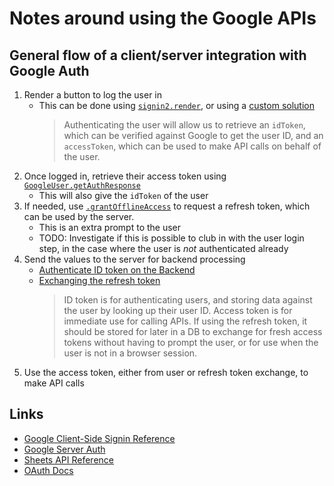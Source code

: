 # Notes around using the Google APIs

## General flow of a client/server integration with Google Auth

1. Render a button to log the user in
   - This can be done using [`signin2.render`](https://developers.google.com/api-client-library/javascript/reference/referencedocs#gapisignin2renderid-options), or using a [custom solution](https://developers.google.com/identity/sign-in/web/build-button)
     > Authenticating the user will allow us to retrieve an `idToken`, which can be verified against Google to get the user ID, and an `accessToken`, which can be used to make API calls on behalf of the user.
1. Once logged in, retrieve their access token using [`GoogleUser.getAuthResponse`](https://developers.google.com/identity/sign-in/web/reference#googleusergetauthresponseincludeauthorizationdata)
   - This will also give the `idToken` of the user
1. If needed, use [`.grantOfflineAccess`](https://developers.google.com/identity/sign-in/web/reference#googleauthgrantofflineaccessoptions) to request a refresh token, which can be used by the server.
   - This is an extra prompt to the user
   - TODO: Investigate if this is possible to club in with the user login step, in the case where the user is _not_ authenticated already
1. Send the values to the server for backend processing
   - [Authenticate ID token on the Backend](https://developers.google.com/identity/sign-in/web/backend-auth)
   - [Exchanging the refresh token](https://developers.google.com/identity/sign-in/web/server-side-flow)
     > ID token is for authenticating users, and storing data against the user by looking up their user ID. Access token is for immediate use for calling APIs. If using the refresh token, it should be stored for later in a DB to exchange for fresh access tokens without having to prompt the user, or for use when the user is not in a browser session.
1. Use the access token, either from user or refresh token exchange, to make API calls

## Links

- [Google Client-Side Signin Reference](https://developers.google.com/identity/sign-in/web/reference)
- [Google Server Auth](https://developers.google.com/identity/sign-in/web/server-side-flow)
- [Sheets API Reference](https://developers.google.com/sheets/api/guides/concepts)
- [OAuth Docs](https://auth0.com/docs/flows/concepts/regular-web-app-login-flow#how-to-implement-it)
